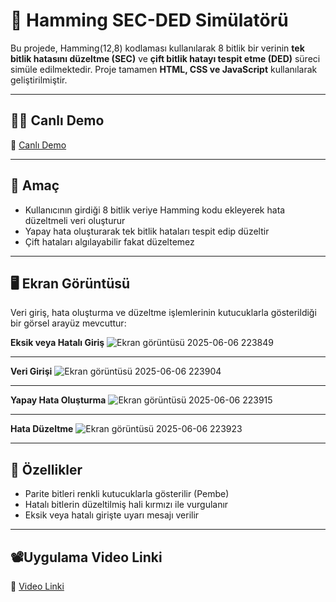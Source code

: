 # 🧮 Hamming SEC-DED Simülatörü

Bu projede, Hamming(12,8) kodlaması kullanılarak 8 bitlik bir verinin **tek bitlik hatasını düzeltme (SEC)** ve **çift bitlik hatayı tespit etme (DED)** süreci simüle edilmektedir. Proje tamamen **HTML, CSS ve JavaScript** kullanılarak geliştirilmiştir.

---
## 🧑‍💻 Canlı Demo
🔗 [Canlı Demo](https://sevdebetul0.github.io/Hamming-Kod-Simulatoru/)

---

## 🎯 Amaç

- Kullanıcının girdiği 8 bitlik veriye Hamming kodu ekleyerek hata düzeltmeli veri oluşturur
- Yapay hata oluşturarak tek bitlik hataları tespit edip düzeltir
- Çift hataları algılayabilir fakat düzeltemez

---

## 🖥️ Ekran Görüntüsü

Veri giriş, hata oluşturma ve düzeltme işlemlerinin kutucuklarla gösterildiği bir görsel arayüz mevcuttur:


**Eksik veya Hatalı Giriş**
![Ekran görüntüsü 2025-06-06 223849](https://github.com/user-attachments/assets/e1eb94b7-0d83-468b-8c10-c24d73c2ca38)

---
**Veri Girişi**
![Ekran görüntüsü 2025-06-06 223904](https://github.com/user-attachments/assets/0ff21710-495d-4da4-b841-d046cd297ce9)

---
**Yapay Hata Oluşturma**
![Ekran görüntüsü 2025-06-06 223915](https://github.com/user-attachments/assets/5fa71933-12d7-4fd3-b42f-3a7c61e3bfeb)

---
**Hata Düzeltme**
![Ekran görüntüsü 2025-06-06 223923](https://github.com/user-attachments/assets/0f726af5-b411-4008-a98f-4300261fd2fa)

---

## 🎨 Özellikler
-  Parite bitleri renkli kutucuklarla gösterilir (Pembe)
-  Hatalı bitlerin düzeltilmiş hali kırmızı ile vurgulanır
-  Eksik veya hatalı girişte uyarı mesajı verilir

---

##  📽️Uygulama Video Linki
🔗 [Video Linki](https://youtu.be/-mfxW6iItdY)





